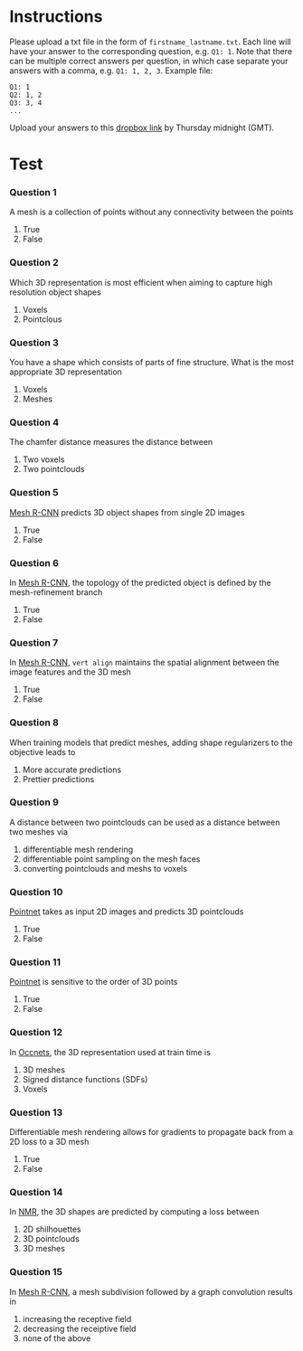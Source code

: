 # Instructions
Please upload a txt file in the form of `firstname_lastname.txt`. Each line will have your answer to the corresponding question, e.g. `Q1: 1`. Note that there can be multiple correct answers per question, in which case separate your answers with a comma, e.g. `Q1: 1, 2, 3`. Example file:
```
Q1: 1
Q2: 1, 2
Q3: 3, 4
...
```
Upload your answers to this [dropbox link](dropbox) by Thursday midnight (GMT). 

# Test
### Question 1
A mesh is a collection of points without any connectivity between the points
  1. True
  2. False 

### Question 2
Which 3D representation is most efficient when aiming to capture high resolution object shapes
  1. Voxels
  2. Pointclous 

### Question 3
You have a shape which consists of parts of fine structure. What is the most appropriate 3D representation 
  1. Voxels
  2. Meshes

### Question 4
The chamfer distance measures the distance between
  1. Two voxels
  2. Two pointclouds

### Question 5
[Mesh R-CNN](meshrcnn) predicts 3D object shapes from single 2D images
  1. True
  2. False

### Question 6
In [Mesh R-CNN](meshrcnn), the topology of the predicted object is defined by the mesh-refinement branch
  1. True
  2. False

### Question 7
In [Mesh R-CNN](meshrcnn), `vert align` maintains the spatial alignment between the image features and the 3D mesh
  1. True
  2. False

### Question 8
When training models that predict meshes, adding shape regularizers to the objective leads to 
  1. More accurate predictions
  2. Prettier predictions

### Question 9
A distance between two pointclouds can be used as a distance between two meshes via
  1. differentiable mesh rendering
  2. differentiable point sampling on the mesh faces
  3. converting pointclouds and meshs to voxels

### Question 10
[Pointnet](pointnet) takes as input 2D images and predicts 3D pointclouds
  1. True
  2. False

### Question 11
[Pointnet](pointnet) is sensitive to the order of 3D points 
  1. True
  2. False

### Question 12
In [Occnets](occnet), the 3D representation used at train time is
  1. 3D meshes
  2. Signed distance functions (SDFs)
  3. Voxels

### Question 13
Differentiable mesh rendering allows for gradients to propagate back from a 2D loss to a 3D mesh
  1. True
  2. False

### Question 14
In [NMR](nmr), the 3D shapes are predicted by computing a loss between
  1. 2D shilhouettes
  2. 3D pointclouds
  3. 3D meshes

### Question 15
In [Mesh R-CNN](meshrcnn), a mesh subdivision followed by a graph convolution results in 
  1. increasing the receptive field
  2. decreasing the receiptive field
  3. none of the above


[dropbox]: TODO
[nmr]: https://arxiv.org/abs/1711.07566
[meshrcnn]: https://arxiv.org/abs/1906.02739
[r2n2]: https://arxiv.org/abs/1604.00449
[occnet]: https://arxiv.org/abs/1812.03828
[synsin]: https://arxiv.org/abs/1912.08804
[psg]: https://arxiv.org/abs/1612.00603
[pointnet]: https://arxiv.org/abs/1612.00593


